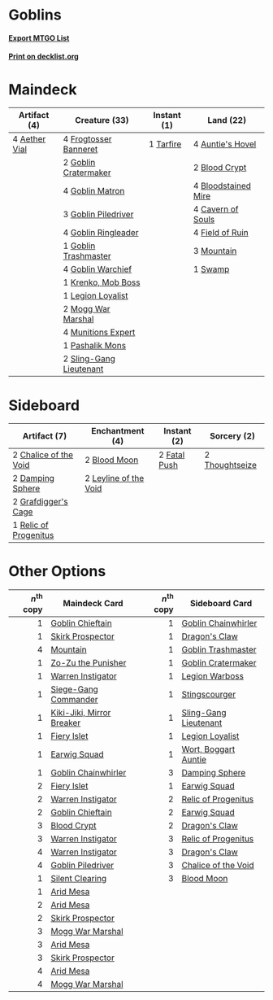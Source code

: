 # Goblins

#### [Export MTGO List](../collection/Goblins/Goblins.txt)
#### [Print on decklist.org](http://decklist.org/?deckmain=4%09Aether%20Vial%0A4%09Auntie's%20Hovel%0A2%09Blood%20Crypt%0A4%09Bloodstained%20Mire%0A4%09Cavern%20of%20Souls%0A4%09Field%20of%20Ruin%0A4%09Frogtosser%20Banneret%0A2%09Goblin%20Cratermaker%0A4%09Goblin%20Matron%0A3%09Goblin%20Piledriver%0A4%09Goblin%20Ringleader%0A1%09Goblin%20Trashmaster%0A4%09Goblin%20Warchief%0A1%09Krenko,%20Mob%20Boss%0A1%09Legion%20Loyalist%0A2%09Mogg%20War%20Marshal%0A3%09Mountain%0A4%09Munitions%20Expert%0A1%09Pashalik%20Mons%0A2%09Sling-Gang%20Lieutenant%0A1%09Swamp%0A1%09Tarfire&deckside=2%09Blood%20Moon%0A2%09Chalice%20of%20the%20Void%0A2%09Damping%20Sphere%0A2%09Fatal%20Push%0A2%09Grafdigger's%20Cage%0A2%09Leyline%20of%20the%20Void%0A1%09Relic%20of%20Progenitus%0A2%09Thoughtseize)
# Maindeck

|                                     Artifact (4)                                      |                                          Creature (33)                                           |                                    Instant (1)                                     |                                          Land (22)                                           |
|---------------------------------------------------------------------------------------|--------------------------------------------------------------------------------------------------|------------------------------------------------------------------------------------|----------------------------------------------------------------------------------------------|
|4 [Aether Vial](http://gatherer.wizards.com/Pages/Card/Details.aspx?multiverseid=48146)|4 [Frogtosser Banneret](http://gatherer.wizards.com/Pages/Card/Details.aspx?multiverseid=152587)  |1 [Tarfire](http://gatherer.wizards.com/Pages/Card/Details.aspx?multiverseid=157921)|4 [Auntie's Hovel](http://gatherer.wizards.com/Pages/Card/Details.aspx?multiverseid=153457)   |
|                                                                                       |2 [Goblin Cratermaker](http://gatherer.wizards.com/Pages/Card/Details.aspx?multiverseid=452853)   |                                                                                    |2 [Blood Crypt](http://gatherer.wizards.com/Pages/Card/Details.aspx?multiverseid=97102)       |
|                                                                                       |4 [Goblin Matron](http://gatherer.wizards.com/Pages/Card/Details.aspx?multiverseid=15810)         |                                                                                    |4 [Bloodstained Mire](http://gatherer.wizards.com/Pages/Card/Details.aspx?multiverseid=405094)|
|                                                                                       |3 [Goblin Piledriver](http://gatherer.wizards.com/Pages/Card/Details.aspx?multiverseid=40193)     |                                                                                    |4 [Cavern of Souls](http://gatherer.wizards.com/Pages/Card/Details.aspx?multiverseid=278058)  |
|                                                                                       |4 [Goblin Ringleader](http://gatherer.wizards.com/Pages/Card/Details.aspx?multiverseid=27664)     |                                                                                    |4 [Field of Ruin](http://gatherer.wizards.com/Pages/Card/Details.aspx?multiverseid=435415)    |
|                                                                                       |1 [Goblin Trashmaster](http://gatherer.wizards.com/Pages/Card/Details.aspx?multiverseid=447280)   |                                                                                    |3 [Mountain](http://gatherer.wizards.com/Pages/Card/Details.aspx?multiverseid=439859)         |
|                                                                                       |4 [Goblin Warchief](http://gatherer.wizards.com/Pages/Card/Details.aspx?multiverseid=157934)      |                                                                                    |1 [Swamp](http://gatherer.wizards.com/Pages/Card/Details.aspx?multiverseid=439858)            |
|                                                                                       |1 [Krenko, Mob Boss](http://gatherer.wizards.com/Pages/Card/Details.aspx?multiverseid=386339)     |                                                                                    |                                                                                              |
|                                                                                       |1 [Legion Loyalist](http://gatherer.wizards.com/Pages/Card/Details.aspx?multiverseid=455759)      |                                                                                    |                                                                                              |
|                                                                                       |2 [Mogg War Marshal](http://gatherer.wizards.com/Pages/Card/Details.aspx?multiverseid=157924)     |                                                                                    |                                                                                              |
|                                                                                       |4 [Munitions Expert](http://gatherer.wizards.com/Pages/Card/Details.aspx?multiverseid=464158)     |                                                                                    |                                                                                              |
|                                                                                       |1 [Pashalik Mons](http://gatherer.wizards.com/Pages/Card/Details.aspx?multiverseid=464087)        |                                                                                    |                                                                                              |
|                                                                                       |2 [Sling-Gang Lieutenant](http://gatherer.wizards.com/Pages/Card/Details.aspx?multiverseid=464057)|                                                                                    |                                                                                              |


# Sideboard

|                                          Artifact (7)                                          |                                        Enchantment (4)                                         |                                      Instant (2)                                      |                                       Sorcery (2)                                       |
|------------------------------------------------------------------------------------------------|------------------------------------------------------------------------------------------------|---------------------------------------------------------------------------------------|-----------------------------------------------------------------------------------------|
|2 [Chalice of the Void](http://gatherer.wizards.com/Pages/Card/Details.aspx?multiverseid=442211)|2 [Blood Moon](http://gatherer.wizards.com/Pages/Card/Details.aspx?multiverseid=45386)          |2 [Fatal Push](http://gatherer.wizards.com/Pages/Card/Details.aspx?multiverseid=423724)|2 [Thoughtseize](http://gatherer.wizards.com/Pages/Card/Details.aspx?multiverseid=438676)|
|2 [Damping Sphere](http://gatherer.wizards.com/Pages/Card/Details.aspx?multiverseid=443101)     |2 [Leyline of the Void](http://gatherer.wizards.com/Pages/Card/Details.aspx?multiverseid=107682)|                                                                                       |                                                                                         |
|2 [Grafdigger's Cage](http://gatherer.wizards.com/Pages/Card/Details.aspx?multiverseid=278452)  |                                                                                                |                                                                                       |                                                                                         |
|1 [Relic of Progenitus](http://gatherer.wizards.com/Pages/Card/Details.aspx?multiverseid=174824)|                                                                                                |                                                                                       |                                                                                         |


# Other Options

|*n*<sup>th</sup> copy|                                           Maindeck Card                                           |*n*<sup>th</sup> copy|                                         Sideboard Card                                         |
|--------------------:|---------------------------------------------------------------------------------------------------|--------------------:|------------------------------------------------------------------------------------------------|
|                    1|[Goblin Chieftain](http://gatherer.wizards.com/Pages/Card/Details.aspx?multiverseid=438481)        |                    1|[Goblin Chainwhirler](http://gatherer.wizards.com/Pages/Card/Details.aspx?multiverseid=443017)  |
|                    1|[Skirk Prospector](http://gatherer.wizards.com/Pages/Card/Details.aspx?multiverseid=159051)        |                    1|[Dragon's Claw](http://gatherer.wizards.com/Pages/Card/Details.aspx?multiverseid=129527)        |
|                    4|[Mountain](http://gatherer.wizards.com/Pages/Card/Details.aspx?multiverseid=439859)                |                    1|[Goblin Trashmaster](http://gatherer.wizards.com/Pages/Card/Details.aspx?multiverseid=447280)   |
|                    1|[Zo-Zu the Punisher](http://gatherer.wizards.com/Pages/Card/Details.aspx?multiverseid=80274)       |                    1|[Goblin Cratermaker](http://gatherer.wizards.com/Pages/Card/Details.aspx?multiverseid=452853)   |
|                    1|[Warren Instigator](http://gatherer.wizards.com/Pages/Card/Details.aspx?multiverseid=438472)       |                    1|[Legion Warboss](http://gatherer.wizards.com/Pages/Card/Details.aspx?multiverseid=452859)       |
|                    1|[Siege-Gang Commander](http://gatherer.wizards.com/Pages/Card/Details.aspx?multiverseid=130539)    |                    1|[Stingscourger](http://gatherer.wizards.com/Pages/Card/Details.aspx?multiverseid=413691)        |
|                    1|[Kiki-Jiki, Mirror Breaker](http://gatherer.wizards.com/Pages/Card/Details.aspx?multiverseid=50321)|                    1|[Sling-Gang Lieutenant](http://gatherer.wizards.com/Pages/Card/Details.aspx?multiverseid=464057)|
|                    1|[Fiery Islet](http://gatherer.wizards.com/Pages/Card/Details.aspx?multiverseid=464187)             |                    1|[Legion Loyalist](http://gatherer.wizards.com/Pages/Card/Details.aspx?multiverseid=455759)      |
|                    1|[Earwig Squad](http://gatherer.wizards.com/Pages/Card/Details.aspx?multiverseid=370530)            |                    1|[Wort, Boggart Auntie](http://gatherer.wizards.com/Pages/Card/Details.aspx?multiverseid=140226) |
|                    1|[Goblin Chainwhirler](http://gatherer.wizards.com/Pages/Card/Details.aspx?multiverseid=443017)     |                    3|[Damping Sphere](http://gatherer.wizards.com/Pages/Card/Details.aspx?multiverseid=443101)       |
|                    2|[Fiery Islet](http://gatherer.wizards.com/Pages/Card/Details.aspx?multiverseid=464187)             |                    1|[Earwig Squad](http://gatherer.wizards.com/Pages/Card/Details.aspx?multiverseid=370530)         |
|                    2|[Warren Instigator](http://gatherer.wizards.com/Pages/Card/Details.aspx?multiverseid=438472)       |                    2|[Relic of Progenitus](http://gatherer.wizards.com/Pages/Card/Details.aspx?multiverseid=174824)  |
|                    2|[Goblin Chieftain](http://gatherer.wizards.com/Pages/Card/Details.aspx?multiverseid=438481)        |                    2|[Earwig Squad](http://gatherer.wizards.com/Pages/Card/Details.aspx?multiverseid=370530)         |
|                    3|[Blood Crypt](http://gatherer.wizards.com/Pages/Card/Details.aspx?multiverseid=97102)              |                    2|[Dragon's Claw](http://gatherer.wizards.com/Pages/Card/Details.aspx?multiverseid=129527)        |
|                    3|[Warren Instigator](http://gatherer.wizards.com/Pages/Card/Details.aspx?multiverseid=438472)       |                    3|[Relic of Progenitus](http://gatherer.wizards.com/Pages/Card/Details.aspx?multiverseid=174824)  |
|                    4|[Warren Instigator](http://gatherer.wizards.com/Pages/Card/Details.aspx?multiverseid=438472)       |                    3|[Dragon's Claw](http://gatherer.wizards.com/Pages/Card/Details.aspx?multiverseid=129527)        |
|                    4|[Goblin Piledriver](http://gatherer.wizards.com/Pages/Card/Details.aspx?multiverseid=40193)        |                    3|[Chalice of the Void](http://gatherer.wizards.com/Pages/Card/Details.aspx?multiverseid=442211)  |
|                    1|[Silent Clearing](http://gatherer.wizards.com/Pages/Card/Details.aspx?multiverseid=464195)         |                    3|[Blood Moon](http://gatherer.wizards.com/Pages/Card/Details.aspx?multiverseid=45386)            |
|                    1|[Arid Mesa](http://gatherer.wizards.com/Pages/Card/Details.aspx?multiverseid=405092)               |                     |                                                                                                |
|                    2|[Arid Mesa](http://gatherer.wizards.com/Pages/Card/Details.aspx?multiverseid=405092)               |                     |                                                                                                |
|                    2|[Skirk Prospector](http://gatherer.wizards.com/Pages/Card/Details.aspx?multiverseid=159051)        |                     |                                                                                                |
|                    3|[Mogg War Marshal](http://gatherer.wizards.com/Pages/Card/Details.aspx?multiverseid=157924)        |                     |                                                                                                |
|                    3|[Arid Mesa](http://gatherer.wizards.com/Pages/Card/Details.aspx?multiverseid=405092)               |                     |                                                                                                |
|                    3|[Skirk Prospector](http://gatherer.wizards.com/Pages/Card/Details.aspx?multiverseid=159051)        |                     |                                                                                                |
|                    4|[Arid Mesa](http://gatherer.wizards.com/Pages/Card/Details.aspx?multiverseid=405092)               |                     |                                                                                                |
|                    4|[Mogg War Marshal](http://gatherer.wizards.com/Pages/Card/Details.aspx?multiverseid=157924)        |                     |                                                                                                |

